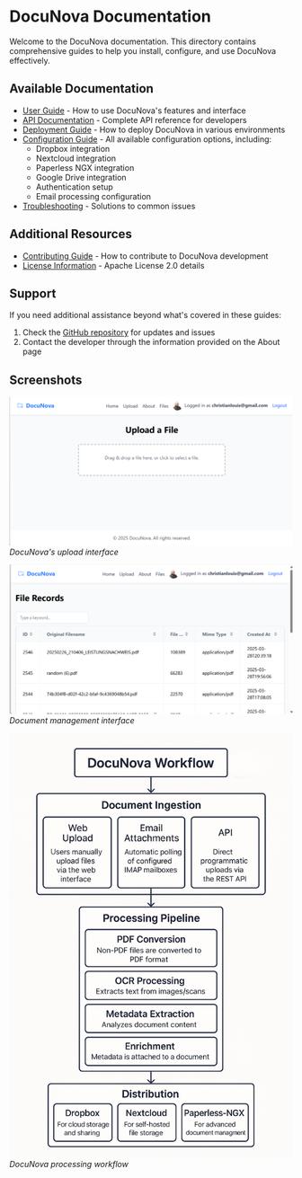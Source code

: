 # DocuNova Documentation

Welcome to the DocuNova documentation. This directory contains comprehensive guides to help you install, configure, and use DocuNova effectively.

## Available Documentation

- [User Guide](UserGuide.md) - How to use DocuNova's features and interface
- [API Documentation](API.md) - Complete API reference for developers
- [Deployment Guide](DeploymentGuide.md) - How to deploy DocuNova in various environments
- [Configuration Guide](ConfigurationGuide.md) - All available configuration options, including:
  - Dropbox integration
  - Nextcloud integration 
  - Paperless NGX integration
  - Google Drive integration
  - Authentication setup
  - Email processing configuration
- [Troubleshooting](Troubleshooting.md) - Solutions to common issues

## Additional Resources

- [Contributing Guide](../CONTRIBUTING.md) - How to contribute to DocuNova development
- [License Information](../LICENSE) - Apache License 2.0 details

## Support

If you need additional assistance beyond what's covered in these guides:

1. Check the [GitHub repository](https://github.com/christianlouis/document-processor) for updates and issues
2. Contact the developer through the information provided on the About page

## Screenshots

![Upload Interface](upload-view.png)
*DocuNova's upload interface*

![Files View](files-view.png)
*Document management interface*

![Workflow Diagram](workflow-diagram.png)
*DocuNova processing workflow*
